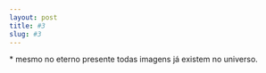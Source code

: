 ```yaml
---
layout: post
title: #3
slug: #3
---
```


<p class="description" style="text-align: justify;">
* mesmo no eterno presente todas imagens já existem no universo.
